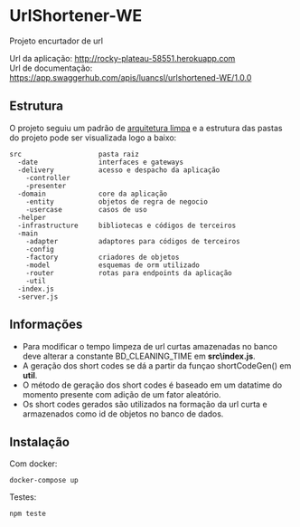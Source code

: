 # UrlShortener-WE
Projeto encurtador de url

Url da aplicação: http://rocky-plateau-58551.herokuapp.com \
Url de documentação: https://app.swaggerhub.com/apis/luancsl/urlshortened-WE/1.0.0

## Estrutura
O projeto seguiu um padrão de [arquitetura limpa](https://blog.cleancoder.com/uncle-bob/2012/08/13/the-clean-architecture) e a estrutura das pastas do projeto pode ser visualizada logo a baixo:

```
src                   pasta raiz
  -date               interfaces e gateways
  -delivery           acesso e despacho da aplicação
    -controller       
    -presenter        
  -domain             core da aplicação
    -entity           objetos de regra de negocio
    -usercase         casos de uso
  -helper             
  -infrastructure     bibliotecas e códigos de terceiros
  -main               
    -adapter          adaptores para códigos de terceiros
    -config           
    -factory          criadores de objetos 
    -model            esquemas de orm utilizado
    -router           rotas para endpoints da aplicação
    -util             
  -index.js           
  -server.js
```

## Informações

- Para modificar o tempo limpeza de url curtas amazenadas no banco deve alterar a constante BD_CLEANING_TIME em **src\index.js**.
- A geração dos short codes se dá a partir da funçao shortCodeGen() em **util**.
- O método de geração dos short codes é baseado em um datatime do momento presente com adição de um fator aleatório. 
- Os short codes gerados são utilizados na formação da url curta e armazenados como id de objetos no banco de dados.

## Instalação

Com docker:
```
docker-compose up
```

Testes:
```
npm teste
```


